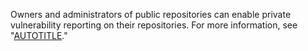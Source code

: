 Owners and administrators of public repositories can enable private vulnerability reporting on their repositories. For more information, see "[AUTOTITLE](/code-security/security-advisories/repository-security-advisories/configuring-private-vulnerability-reporting-for-a-repository)."

